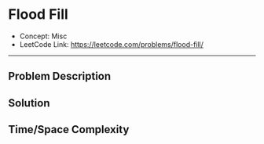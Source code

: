 # Flood Fill

- Concept: Misc
- LeetCode Link: https://leetcode.com/problems/flood-fill/

---

## Problem Description

## Solution

## Time/Space Complexity

